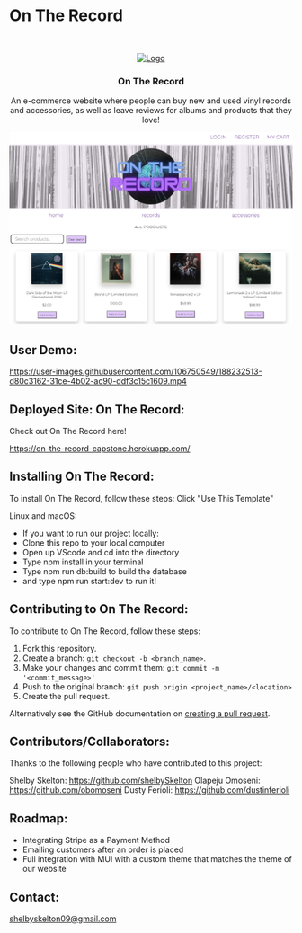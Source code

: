 # On The Record


<!-- PROJECT LOGO -->
<br />
<p align="center">
  <a href="https://graceshopper-ontherecord.herokuapp.com/">
    <img src="https://i.imgur.com/cZV1cx1.png" alt="Logo">
  </a>


  <h3 align="center">On The Record</h3>

  <p align="center">
    An e-commerce website where people can buy new and used vinyl records and accessories, as well as leave reviews for albums and products that they love!
    <br />


<!-- PROJECT DEMO GIF, AND IMAGES SHOULD BE PUT HERE -->
<p align=‘center’/><img width="1512" src="./ontherecord.png">


## User Demo:

https://user-images.githubusercontent.com/106750549/188232513-d80c3162-31ce-4b02-ac90-ddf3c15c1609.mp4



## Deployed Site: On The Record:

Check out On The Record here! 
<!--- You can link to the deployed site, or a link to the demo recording, or etc. here --->
https://on-the-record-capstone.herokuapp.com/



## Installing On The Record:

To install On The Record, follow these steps: Click "Use This Template"

Linux and macOS:
* If you want to run our project locally:
* Clone this repo to your local computer
* Open up VScode and cd into the directory
* Type npm install in your terminal
* Type npm run db:build to build the database
* and type npm run start:dev to run it!

## Contributing to On The Record:
<!--- If your README is long or you have some specific process or steps you want contributors to follow, consider creating a separate CONTRIBUTING.md file--->
To contribute to On The Record, follow these steps:

1. Fork this repository.
2. Create a branch: `git checkout -b <branch_name>`.
3. Make your changes and commit them: `git commit -m '<commit_message>'`
4. Push to the original branch: `git push origin <project_name>/<location>`
5. Create the pull request.

Alternatively see the GitHub documentation on [creating a pull request](https://help.github.com/en/github/collaborating-with-issues-and-pull-requests/creating-a-pull-request).

## Contributors/Collaborators:

Thanks to the following people who have contributed to this project:

Shelby Skelton: https://github.com/shelbySkelton
Olapeju Omoseni: https://github.com/obomoseni
Dusty Ferioli: https://github.com/dustinferioli


## Roadmap:

* Integrating Stripe as a Payment Method
* Emailing customers after an order is placed
* Full integration with MUI with a custom theme that matches the theme of our website
<!--- This is also a place to share any edge cases you're working on, any current limitations of the project currently and future rollouts  --->

## Contact:
<!--- You can add in your linkedin, medium, stack overflow, dev.to account, etc. here --->
shelbyskelton09@gmail.com

